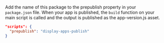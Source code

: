 Add the name of this package to the prepublish property in your `package.json` file. When your app is published, the `build` function on your main script is called and the output is published as the app-version.js asset.

```json
"scripts": {
  "prepublish": "display-apps-publish"
}
```
